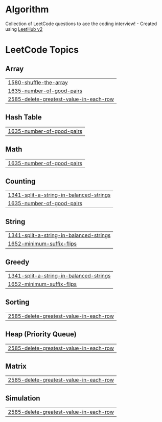# Algorithm
Collection of LeetCode questions to ace the coding interview! - Created using [LeetHub v2](https://github.com/arunbhardwaj/LeetHub-2.0)

<!---LeetCode Topics Start-->
# LeetCode Topics
## Array
|  |
| ------- |
| [1580-shuffle-the-array](https://github.com/ypMarkJo/Algorithm/tree/master/1580-shuffle-the-array) |
| [1635-number-of-good-pairs](https://github.com/ypMarkJo/Algorithm/tree/master/1635-number-of-good-pairs) |
| [2585-delete-greatest-value-in-each-row](https://github.com/ypMarkJo/Algorithm/tree/master/2585-delete-greatest-value-in-each-row) |
## Hash Table
|  |
| ------- |
| [1635-number-of-good-pairs](https://github.com/ypMarkJo/Algorithm/tree/master/1635-number-of-good-pairs) |
## Math
|  |
| ------- |
| [1635-number-of-good-pairs](https://github.com/ypMarkJo/Algorithm/tree/master/1635-number-of-good-pairs) |
## Counting
|  |
| ------- |
| [1341-split-a-string-in-balanced-strings](https://github.com/ypMarkJo/Algorithm/tree/master/1341-split-a-string-in-balanced-strings) |
| [1635-number-of-good-pairs](https://github.com/ypMarkJo/Algorithm/tree/master/1635-number-of-good-pairs) |
## String
|  |
| ------- |
| [1341-split-a-string-in-balanced-strings](https://github.com/ypMarkJo/Algorithm/tree/master/1341-split-a-string-in-balanced-strings) |
| [1652-minimum-suffix-flips](https://github.com/ypMarkJo/Algorithm/tree/master/1652-minimum-suffix-flips) |
## Greedy
|  |
| ------- |
| [1341-split-a-string-in-balanced-strings](https://github.com/ypMarkJo/Algorithm/tree/master/1341-split-a-string-in-balanced-strings) |
| [1652-minimum-suffix-flips](https://github.com/ypMarkJo/Algorithm/tree/master/1652-minimum-suffix-flips) |
## Sorting
|  |
| ------- |
| [2585-delete-greatest-value-in-each-row](https://github.com/ypMarkJo/Algorithm/tree/master/2585-delete-greatest-value-in-each-row) |
## Heap (Priority Queue)
|  |
| ------- |
| [2585-delete-greatest-value-in-each-row](https://github.com/ypMarkJo/Algorithm/tree/master/2585-delete-greatest-value-in-each-row) |
## Matrix
|  |
| ------- |
| [2585-delete-greatest-value-in-each-row](https://github.com/ypMarkJo/Algorithm/tree/master/2585-delete-greatest-value-in-each-row) |
## Simulation
|  |
| ------- |
| [2585-delete-greatest-value-in-each-row](https://github.com/ypMarkJo/Algorithm/tree/master/2585-delete-greatest-value-in-each-row) |
<!---LeetCode Topics End-->